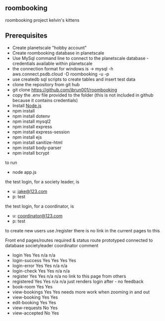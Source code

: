 ## roombooking

roombooking project kelvin's kittens

## Prerequisites

- Create planetscale "hobby account"
- Create roombooking database in planetscale
- Use MySql command line to connect to the planetscale database - credentials available within planetscale
- the connection format for windows is
-> mysql -h aws.connect.psdb.cloud -D roombooking -u <USERNAMEHERE> -p<PASSWORDHERE>
- use createdb sql scripts to create tables and insert test data
- clone the repository from git hub
- git clone https://github.com/jbrun001/roombooking 
- copy the .env file provided to the folder (this is not included in github because it contains credentials)
- Install [Node.js](https://nodejs.org/en/download/)
- npm install
- npm install dotenv
- npm install mysql2
- npm install express
- npm install express-session
- npm install ejs
- npm install sanitize-html
- npm install body-parser
- npm install bcrypt


to run
- node app.js

the test login, for a society leader, is
 - u: jake@123.com
 - p: test

the test login, for a coordinator, is
 - u: coordinator@123.com
 - p: test


to create new users use 
 /register
there is no link in the current pages to this

Front end pages/routes required & status
route               prototyped      connected to database       societyleader   coordinator     comment
- login             Yes             Yes                         n/a             n/a
- login-success     Yes             Yes                         Yes             Yes
- login-error       Yes             Yes                         n/a             n/a
- login-check       Yes             Yes                         n/a             n/a
- register          Yes             Yes                         n/a             n/a             no link to this page from others
- registered        Yes             Yes                         n/a             n/a             just renders login after - no feedback
- book-room                                                     Yes             Yes
- view-bookings                                                 Yes             Yes             needs more work when zooming in and out
- view-booking                                                  Yes             Yes
- edit-booking                                                  Yes             Yes
- view-requests                                                 No              Yes
- view-accepted                                                 No              Yes
